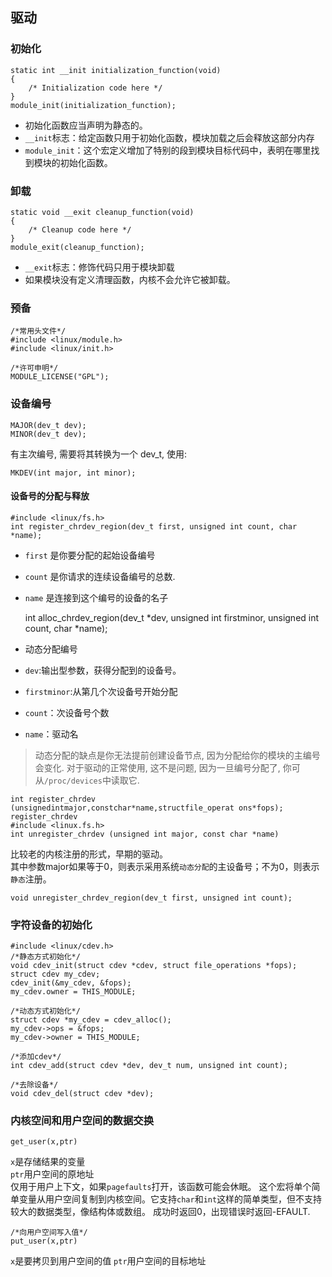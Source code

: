 ## 驱动

### 初始化
	static int __init initialization_function(void)
	{
		/* Initialization code here */
	}
	module_init(initialization_function);

* 初始化函数应当声明为静态的。
* `__init`标志：给定函数只用于初始化函数，模块加载之后会释放这部分内存
* `module_init`：这个宏定义增加了特别的段到模块目标代码中，表明在哪里找到模块的初始化函数。

### 卸载
	static void __exit cleanup_function(void)
	{
		/* Cleanup code here */
	}
	module_exit(cleanup_function);
* `__exit`标志：修饰代码只用于模块卸载
*  如果模块没有定义清理函数，内核不会允许它被卸载。

### 预备

	/*常用头文件*/
	#include <linux/module.h>
	#include <linux/init.h>
        
    /*许可申明*/
	MODULE_LICENSE("GPL");
        
### 设备编号
	MAJOR(dev_t dev);
	MINOR(dev_t dev);
有主次编号, 需要将其转换为一个 dev_t, 使用: 

	MKDEV(int major, int minor);
#### 设备号的分配与释放
	#include <linux/fs.h>
    int register_chrdev_region(dev_t first, unsigned int count, char *name);
* `first` 是你要分配的起始设备编号
* `count` 是你请求的连续设备编号的总数.
* `name` 是连接到这个编号的设备的名子  


	int alloc_chrdev_region(dev_t *dev, unsigned int firstminor, unsigned int count, char *name);
	
* 动态分配编号
* `dev`:输出型参数，获得分配到的设备号。
* `firstminor`:从第几个次设备号开始分配
* `count`：次设备号个数
* `name`：驱动名  

> 动态分配的缺点是你无法提前创建设备节点, 因为分配给你的模块的主编号会变化. 对于驱动的正常使用, 这不是问题, 因为一旦编号分配了, 你可从`/proc/devices`中读取它.

	
    int register_chrdev
    (unsignedintmajor,constchar*name,structfile_operat ons*fops);
	register_chrdev  
    #include <linux.fs.h>
	int unregister_chrdev (unsigned int major, const char *name)
比较老的内核注册的形式，早期的驱动。  
其中参数major如果等于0，则表示采用系统`动态分配`的主设备号；不为0，则表示`静态`注册。

	void unregister_chrdev_region(dev_t first, unsigned int count);

### 字符设备的初始化
	#include <linux/cdev.h>
    /*静态方式初始化*/ 
    void cdev_init(struct cdev *cdev, struct file_operations *fops); 
	struct cdev my_cdev;
	cdev_init(&my_cdev, &fops);
	my_cdev.owner = THIS_MODULE;
    
    /*动态方式初始化*/
    struct cdev *my_cdev = cdev_alloc();
	my_cdev->ops = &fops;
	my_cdev->owner = THIS_MODULE;
    
    /*添加cdev*/
    int cdev_add(struct cdev *dev, dev_t num, unsigned int count);
    
    /*去除设备*/
    void cdev_del(struct cdev *dev);

### 内核空间和用户空间的数据交换
	get_user(x,ptr)
`x`是存储结果的变量  
`ptr`用户空间的原地址  
仅用于用户上下文，如果`pagefaults`打开，该函数可能会休眠。
这个宏将单个简单变量从用户空间复制到内核空间。它支持`char`和`int`这样的简单类型，但不支持较大的数据类型，像结构体或数组。
成功时返回0，出现错误时返回-EFAULT.
    
    /*向用户空间写入值*/
    put_user(x,ptr)
`x`是要拷贝到用户空间的值
`ptr`用户空间的目标地址

